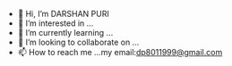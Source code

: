 - 👋 Hi, I’m DARSHAN PURI
- 👀 I’m interested in ...</coding>
- 🌱 I’m currently learning ...</css>
- 💞️ I’m looking to collaborate on ...
- 📫 How to reach me ...my email:dp8011999@gmail.com

<!---
Darshannot/Darshannot is a ✨ special ✨ repository because its `README.md` (this file) appears on your GitHub profile.
You can click the Preview link to take a look at your changes.
--->
